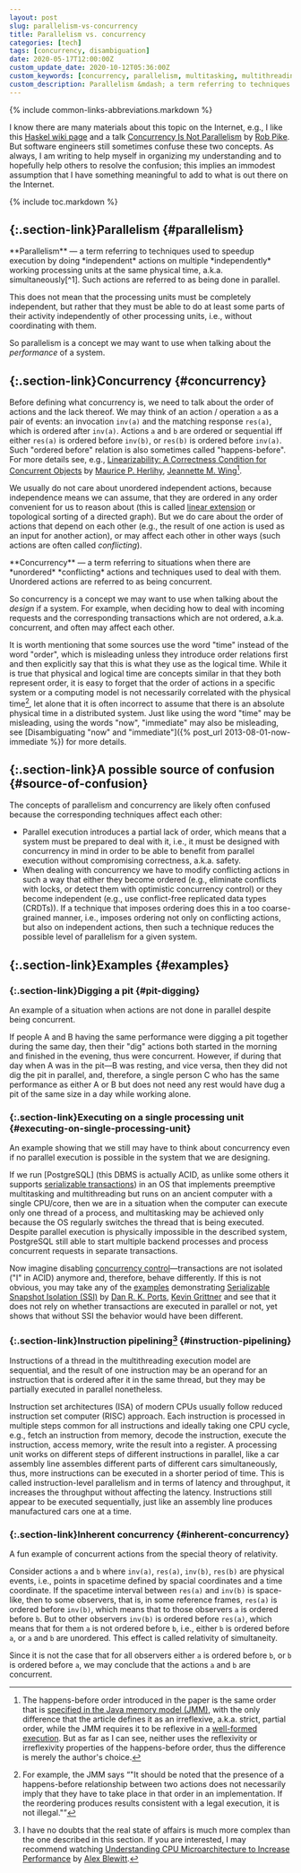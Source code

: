 ```yaml
---
layout: post
slug: parallelism-vs-concurrency
title: Parallelism vs. concurrency
categories: [tech]
tags: [concurrency, disambiguation]
date: 2020-05-17T12:00:00Z
custom_update_date: 2020-10-12T05:36:00Z
custom_keywords: [concurrency, parallelism, multitasking, multithreading]
custom_description: Parallelism &mdash; a term referring to techniques used to speedup execution by doing independent actions on multiple independently working processing units at the same physical time. Concurrency &mdash; a term referring to situations when there are unordered conflicting actions and techniques used to deal with them.
---
```

{% include common-links-abbreviations.markdown %}

I know there are many materials about this topic on the Internet,
e.g., I like this [Haskel wiki page](https://wiki.haskell.org/Parallelism_vs._Concurrency)
and a talk [Concurrency Is Not Parallelism](https://youtu.be/cN_DpYBzKso)<span class="insignificant">&nbsp;by [Rob Pike](https://en.wikipedia.org/wiki/Rob_Pike)</span>.
But software engineers still sometimes confuse these two concepts.
As always, I am writing to help myself in organizing my understanding and to hopefully help others to resolve the confusion;
this implies an immodest assumption that I have something meaningful to add to what is out there on the Internet.

{% include toc.markdown %}

## [](#parallelism){:.section-link}Parallelism {#parallelism}
<div class="info-block" markdown="1">
**Parallelism** &mdash; a term referring to
techniques used to speedup execution by doing *independent* actions on multiple *independently* working processing units at the same physical time,
a.k.a. simultaneously[^1]. Such actions are referred to as being done in parallel.
</div>

This does not mean that the processing units must be completely independent,
but rather that they must be able to do at least some parts of their activity independently of other processing units, i.e., without coordinating with them.

So parallelism is a concept we may want to use when talking about the *performance* of a system.

## [](#concurrency){:.section-link}Concurrency {#concurrency}
Before defining what concurrency is, we need to talk about the order of actions and the lack thereof.
We may think of an action / operation `a` as a pair of events: an invocation `inv(a)` and the matching response `res(a)`, which is ordered after `inv(a)`.
Actions `a` and `b` are ordered or sequential iff either `res(a)` is ordered before `inv(b)`, or `res(b)` is ordered before `inv(a)`.
Such "ordered before" relation is also sometimes called "happens-before". For more details see, e.g.,
[Linearizability: A Correctness Condition for Concurrent Objects](https://cs.brown.edu/~mph/HerlihyW90/p463-herlihy.pdf)<span class="insignificant">&nbsp;by [Maurice P. Herlihy](https://cs.brown.edu/~mph/), [Jeannette M. Wing](http://www.cs.cmu.edu/~wing/)</span>[^2].  

We usually do not care about unordered independent actions, because independence means we can assume,
that they are ordered in any order convenient for us to reason about
(this is called [linear extension](https://mathworld.wolfram.com/LinearExtension.html) or topological sorting of a directed graph). 
But we do care about the order of actions that depend on each other (e.g., the result of one action is used as an input for another action),
or may affect each other in other ways (such actions are often called *conflicting*).

<div class="info-block" markdown="1">
**Concurrency** &mdash; a term referring to
situations when there are *unordered* *conflicting* actions and techniques used to deal with them.
Unordered actions are referred to as being concurrent.
</div>

So concurrency is a concept we may want to use when talking about the *design* if a system.
For example, when deciding how to deal with incoming requests and the corresponding transactions which are not ordered, a.k.a. concurrent, and often may affect each other.

It is worth mentioning that some sources use the word "time" instead of the word "order",
which is misleading unless they introduce order relations first and then explicitly say that this is what they use as the logical time.
While it is true that physical and logical time are concepts similar in that they both represent order,
it is easy to forget that the order of actions in a specific system or a computing model is not necessarily correlated with the physical time[^3],
let alone that it is often incorrect to assume that there is an absolute physical time in a distributed system.
Just like using the word "time" may be misleading, using the words "now", "immediate"
may also be misleading, see [Disambiguating "now" and "immediate"]({% post_url 2013-08-01-now-immediate %}) for more details.

## [](#source-of-confusion){:.section-link}A possible source of confusion {#source-of-confusion}
The concepts of parallelism and concurrency are likely often confused because the corresponding techniques affect each other:
* Parallel execution introduces a partial lack of order, which means that a system must be prepared to deal with it,
i.e., it must be designed with concurrency in mind in order to be able to benefit from parallel execution without compromising correctness, a.k.a. safety.
* When dealing with concurrency we have to modify conflicting actions in such a way that
either they become ordered (e.g., eliminate conflicts with locks, or detect them with optimistic concurrency control)
or they become independent (e.g., use conflict-free replicated data types (CRDTs)).
If a technique that imposes ordering does this in a too coarse-grained manner,
i.e., imposes ordering not only on conflicting actions, but also on independent actions,
then such a technique reduces the possible level of parallelism for a given system.

## [](#examples){:.section-link}Examples {#examples}
### [](#pit-digging){:.section-link}Digging a pit {#pit-digging}
An example of a situation when actions are not done in parallel despite being concurrent.

If people A and B having the same performance were digging a pit together during the same day,
then their "dig" actions both started in the morning and finished in the evening, thus were concurrent.
However, if during that day when A was in the pit&mdash;B was resting, and vice versa, then they did not dig the pit in parallel,
and, therefore, a single person C who has the same performance as either A or B but does not need any rest would have dug a pit of the same size in a day while working alone.

### [](#executing-on-single-processing-unit){:.section-link}Executing on a single processing unit {#executing-on-single-processing-unit}
An example showing that we still may have to think about concurrency even if no parallel execution is possible in the system that we are designing.

If we run [PostgreSQL]
(this DBMS is actually ACID, as unlike some others it supports [serializable transactions](https://www.postgresql.org/docs/current/transaction-iso.html#XACT-SERIALIZABLE))
in an OS that implements preemptive multitasking and multithreading but runs on an ancient computer with a single CPU/core,
then we are in a situation when the computer can execute only one thread of a process, and multitasking may be achieved only because
the OS regularly switches the thread that is being executed. Despite parallel execution is physically impossible in the described system,
PostgreSQL still able to start multiple backend processes and process concurrent requests in separate transactions.

Now imagine disabling [concurrency control](https://www.postgresql.org/docs/current/mvcc.html)&mdash;transactions are not isolated ("I" in ACID) anymore
and, therefore, behave differently. If this is not obvious, you may take any of the [examples](https://wiki.postgresql.org/wiki/SSI) demonstrating
[Serializable Snapshot Isolation (SSI)](https://drkp.net/papers/ssi-vldb12.pdf)<span class="insignificant">&nbsp;by [Dan R. K. Ports](https://drkp.net/), [Kevin Grittner](http://wiki.postgresql.org/wiki/User:Kgrittn)</span>
and see that it does not rely on whether transactions are executed in parallel or not, yet shows that without SSI the behavior would have been different.

### [](#instruction-pipelining){:.section-link}Instruction pipelining[^4] {#instruction-pipelining}
Instructions of a thread in the multithreading execution model are sequential,
and the result of one instruction may be an operand for an instruction that is ordered after it in the same thread,
but they may be partially executed in parallel nonetheless.

Instruction set architectures (ISA) of modern CPUs usually follow reduced instruction set computer (RISC) approach.
Each instruction is processed in multiple steps common for all instructions and ideally taking one CPU cycle,
e.g., fetch an instruction from memory, decode the instruction, execute the instruction, access memory, write the result into a register.
A processing unit works on different steps of different instructions in parallel,
like a car assembly line assembles different parts of different cars simultaneously, thus, more instructions can be executed in a shorter period of time.
This is called instruction-level parallelism and in terms of latency and throughput, it increases the throughput without affecting the latency.
Instructions still appear to be executed sequentially, just like an assembly line produces manufactured cars one at a time.

### [](#inherent-concurrency){:.section-link}Inherent concurrency {#inherent-concurrency}
A fun example of concurrent actions from the special theory of relativity.

Consider actions `a` and `b` where `inv(a)`, `res(a)`, `inv(b)`, `res(b)` are physical events, i.e., points in spacetime defined by spacial coordinates and a time coordinate.
If the spacetime interval between `res(a)` and `inv(b)` is space-like, then to some observers, that is, in some reference frames, `res(a)` is ordered before `inv(b)`,
which means that to those observers `a` is ordered before `b`. But to other observers `inv(b)` is ordered before `res(a)`,
which means that for them `a` is not ordered before `b`, i.e., either `b` is ordered before `a`, or `a` and `b` are unordered.
This effect is called relativity of simultaneity.

Since it is not the case that for all observers either `a` is ordered before `b`, or `b` is ordered before `a`,
we may conclude that the actions `a` and `b` are concurrent.

[^1]: {%- comment -%}<!-- This footnote is linked from 2013-08-01-now-immediate.markdown -->{%- endcomment -%}
    Parallelism is inherently tied to the physical world, just like performance.
    What we mean exactly when saying "at the same time" / "simultaneously" with regard to parallelism is not of the essence, because parallelism is not about correctness.
    Depending on the situation, it may be adequate to think about simultaneity in terms of Newtonian, a.k.a. absolute, time
    or in terms of Einstein's special or general relativity.

    Physical time is not a straightforward concept.
    [Here]({% post_url 2013-08-01-now-immediate %}#fn:1) is a compilation of interesting talks about time.

[^2]: The happens-before order introduced in the paper is the same order that is [specified in the Java memory model (JMM)](https://docs.oracle.com/javase/specs/jls/se14/html/jls-17.html#jls-17.4.5),
    with the only difference that the article defines it as an irreflexive, a.k.a. strict, partial order, while the JMM requires it to be reflexive
    in a [well-formed execution](https://docs.oracle.com/javase/specs/jls/se14/html/jls-17.html#jls-17.4.7).
    But as far as I can see, neither uses the reflexivity or irreflexivity properties of the happens-before order, thus the difference is merely the author's choice.

[^3]: For example, the JMM says <q>"It should be noted that the presence of a happens-before relationship between two actions
    does not necessarily imply that they have to take place in that order in an implementation.
    If the reordering produces results consistent with a legal execution, it is not illegal."</q>

[^4]: I have no doubts that the real state of affairs is much more complex than the one described in this section.
    If you are interested, I may recommend watching [Understanding CPU Microarchitecture to Increase Performance](https://youtu.be/rglmJ6Xyj1c)<span class="insignificant">&nbsp;by [Alex Blewitt](https://alblue.bandlem.com/)</span>.
